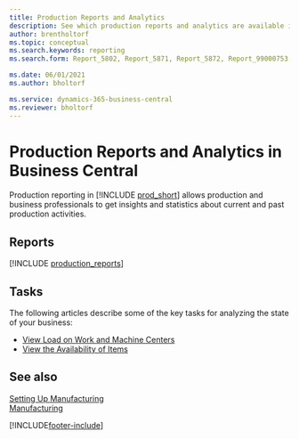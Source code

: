 ```yaml
---
title: Production Reports and Analytics
description: See which production reports and analytics are available in the standard version of Business Central so that you can keep track of your business.
author: brentholtorf
ms.topic: conceptual
ms.search.keywords: reporting
ms.search.form: Report_5802, Report_5871, Report_5872, Report_99000753, Report_99000756, Report_99000757, Report_99000758, Report_99000762, Report_99000791, Report_99000780, Report_99000783, Report_99000784, Report_99000788, Report_99000767, Report_99000791

ms.date: 06/01/2021
ms.author: bholtorf

ms.service: dynamics-365-business-central
ms.reviewer: bholtorf
---
```


# Production Reports and Analytics in Business Central

Production reporting in [!INCLUDE [prod_short](includes/prod_short.md)] allows production and business professionals to get insights and statistics about current and past production activities.  

## Reports

[!INCLUDE [production_reports](includes/production-reports-include.md)]

## Tasks

The following articles describe some of the key tasks for analyzing the state of your business:

* [View Load on Work and Machine Centers](production-how-to-view-the-load-on-work-centers.md)  
* [View the Availability of Items](inventory-how-availability-overview.md)

## See also

[Setting Up Manufacturing](production-configure-production-processes.md)  
[Manufacturing](production-manage-manufacturing.md)  

[!INCLUDE[footer-include](includes/footer-banner.md)]
